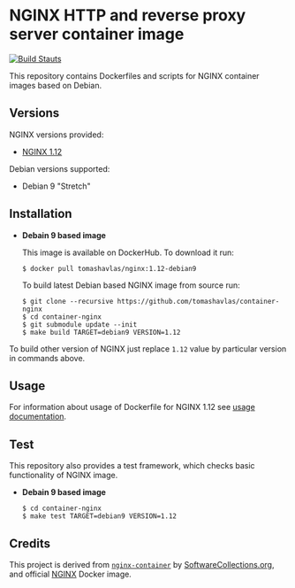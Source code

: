 NGINX HTTP and reverse proxy server container image
===================================================

[![Build Stauts](https://api.travis-ci.org/tomashavlas/container-nginx.svg?branch=master)](https://travis-ci.org/tomashavlas/container-nginx/)

This repository contains Dockerfiles and scripts for NGINX container images based on Debian.


Versions
--------

NGINX versions provided:

* [NGINX 1.12](1.12)

Debian versions supported:

* Debian 9 "Stretch"


Installation
------------

* **Debain 9 based image**

    This image is available on DockerHub. To download it run:
    
    ```
    $ docker pull tomashavlas/nginx:1.12-debian9
    ```
    
    To build latest Debian based NGINX image from source run:
    
    ```
    $ git clone --recursive https://github.com/tomashavlas/container-nginx
    $ cd container-nginx
    $ git submodule update --init
    $ make build TARGET=debian9 VERSION=1.12
    ```
    
To build other version of NGINX just replace `1.12` value by particular version in commands above.

    
Usage
-----

For information about usage of Dockerfile for NGINX 1.12 see [usage documentation](1.12).


Test
----

This repository also provides a test framework, which checks basic functionality of NGINX image.

* **Debain 9 based image**

    ```
    $ cd container-nginx
    $ make test TARGET=debian9 VERSION=1.12
    ```


Credits
-------

This project is derived from [`nginx-container`](https://github.com/sclorg/nginx-container) by
[SoftwareCollections.org](https://www.softwarecollections.org), and official [NGINX](https://hub.docker.com/_/nginx/) Docker image.
